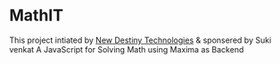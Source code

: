 # MathIT
This project intiated by [New Destiny Technologies](http://newdestiny.in) & sponsered by Suki venkat 
A JavaScript for Solving Math using Maxima as  Backend
#
